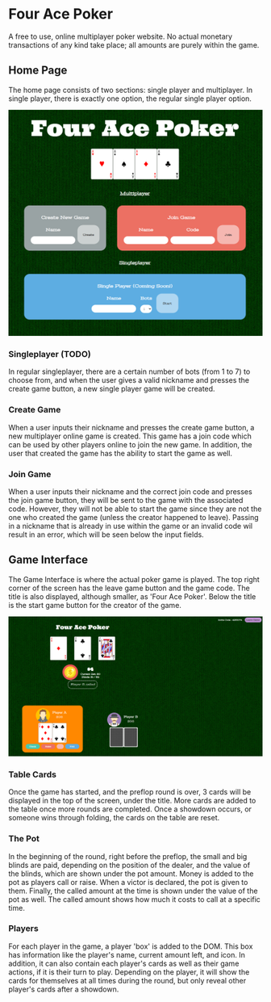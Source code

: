 # Four Ace Poker

A free to use, online multiplayer poker website. No actual monetary transactions of any kind take place; all amounts are purely within the game.

## Home Page

The home page consists of two sections: single player and multiplayer. In single player, there is exactly one option, the regular single player option. 

<img src="/UI/src/assets/home-page.png" alt="Home Page" title="Home Page">

### Singleplayer (TODO)

In regular singleplayer, there are a certain number of bots (from 1 to 7) to choose from, and when the user gives a valid nickname and presses the create game button, a new single player game will be created. 

### Create Game

When a user inputs their nickname and presses the create game button, a new multiplayer online game is created. This game has a join code which can be used by other players online to join the new game. In addition, the user that created the game has the ability to start the game as well.

### Join Game

When a user inputs their nickname and the correct join code and presses the join game button, they will be sent to the game with the associated code. However, they will not be able to start the game since they are not the one who created the game (unless the creator happened to leave). Passing in a nickname that is already in use within the game or an invalid code wil result in an error, which will be seen below the input fields.

## Game Interface

The Game Interface is where the actual poker game is played. The top right corner of the screen has the leave game button and the game code. The title is also displayed, although smaller, as 'Four Ace Poker'. Below the title is the start game button for the creator of the game. 

<img src="/UI/src/assets/game-page.png" alt="Game Page" title="Game Page">

### Table Cards

Once the game has started, and the preflop round is over, 3 cards will be displayed in the top of the screen, under the title. More cards are added to the table once more rounds are completed. Once a showdown occurs, or someone wins through folding, the cards on the table are reset.

### The Pot 

In the beginning of the round, right before the preflop, the small and big blinds are paid, depending on the position of the dealer, and the value of the blinds, which are shown under the pot amount. Money is added to the pot as players call or raise. When a victor is declared, the pot is given to them. Finally, the called amount at the time is shown under the value of the pot as well. The called amount shows how much it costs to call at a specific time.

### Players

For each player in the game, a player 'box' is added to the DOM. This box has information like the player's name, current amount left, and icon. In addition, it can also contain each player's cards as well as their game actions, if it is their turn to play. Depending on the player, it will show the cards for themselves at all times during the round, but only reveal other player's cards after a showdown.